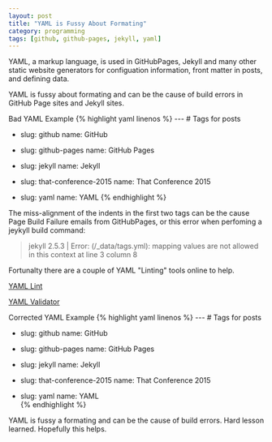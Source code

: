 ```yaml
---
layout: post  
title: "YAML is Fussy About Formating"
category: programming
tags: [github, github-pages, jekyll, yaml]
---
```

YAML, a markup language, is used in GitHubPages, Jekyll and many other static website generators for configuation information, front matter in posts, and defining data. 

YAML is fussy about formating and can be the cause of build errors in GitHub Page sites and Jekyll sites.

Bad YAML Example
{% highlight yaml linenos %}
--- # Tags for posts
- slug: github
   name: GitHub

 - slug: github-pages
    name: GitHub Pages

 - slug: jekyll
   name: Jekyll
  
 - slug: that-conference-2015
   name: That Conference 2015
   
 - slug: yaml
   name: YAML
{% endhighlight %}

The miss-alignment of the indents in the first two tags can be the cause Page Build Failure emails from GitHubPages, or
this error when perfoming a jeykyll build command:

>jekyll 2.5.3 | Error:  (/_data/tags.yml): 
>mapping values are not allowed in this context at line 3 column 8

Fortunalty there are a couple of YAML "Linting" tools online to help.

[YAML Lint](http://www.yamllint.com/)

[YAML Validator](http://codebeautify.org/yaml-validator)

Corrected YAML Example
{% highlight yaml linenos %}
--- # Tags for posts
- slug: github
  name: GitHub

- slug: github-pages
  name: GitHub Pages

- slug: jekyll
  name: Jekyll
  
- slug: that-conference-2015
  name: That Conference 2015

- slug: yaml
  name: YAML   
{% endhighlight %}

YAML is fussy a formating and can be the cause of build errors. Hard lesson learned. Hopefully this helps.